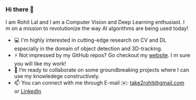 ### Hi there 👋

<!--
**take2rohit/take2rohit** is a ✨ _special_ ✨ repository because its `README.md` (this file) appears on your GitHub profile.

Here are some ideas to get you started:

- 🔭 I’m currently working on ...
- 🌱 I’m currently learning ...
- 👯 I’m looking to collaborate on ...
- 🤔 I’m looking for help with ...
- 💬 Ask me about ...
- 📫 How to reach me: ...
- 😄 Pronouns: ...
- ⚡ Fun fact: ...
-->


I am Rohit Lal and I am a Computer Vision and Deep Learning enthusiast. I m on a mission to revolutionize the way AI algorithms are being used today!
- 💻 I'm highly interested in cutting-edge research on CV and DL especially in the domain of object detection and 3D-tracking. 
- ⚡ Not impressed by my GitHub repos? Go checkout my [website](http://take2rohit.github.io/). I m sure you will like my work!
- 👯 I’m ready to collaborate on some groundbreaking projects where I can use my knowledege constructively.
- 📫 You can connect with me through E-mail ✉️: [take2rohit@gmail.com](mailto:take2rohit@gmail.com) or [LinkedIn](https://in.linkedin.com/in/rohit-lal)
